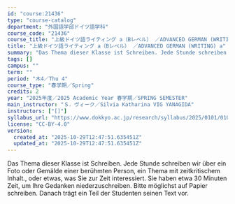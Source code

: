 ```yaml
---
id: "course:21436"
type: "course-catalog"
department: "外国語学部ドイツ語学科"
course_code: "21436"
course_title: "上級ドイツ語ライティング a（Bレベル） ／ADVANCED GERMAN (WRITING) a"
title: "上級ドイツ語ライティング a（Bレベル） ／ADVANCED GERMAN (WRITING) a"
summary: "Das Thema dieser Klasse ist Schreiben. Jede Stunde schreiben wir über ein Foto oder Gemälde einer berühmten Person, ein …"
tags: []
campus: ""
term: ""
period: "木4／Thu 4"
course_type: "春学期／Spring"
credits: 2
year: "2025年度／2025 Academic Year 春学期／SPRING SEMESTER"
main_instructor: "Ｓ．ヴィーク／Silvia Katharina VIG YANAGIDA"
instructors: ["[]"]
syllabus_url: "https://www.dokkyo.ac.jp/research/syllabus/2025/0101/0101_21436_ja_JP.html"
license: "CC-BY-4.0"
version:
  created_at: "2025-10-29T12:47:51.635451Z"
  updated_at: "2025-10-29T12:47:51.635451Z"
---
```

Das Thema dieser Klasse ist Schreiben. Jede Stunde schreiben wir über ein Foto oder Gemälde einer berühmten Person, ein Thema mit zeitkritischem Inhalt., oder etwas, was Sie zur Zeit interessiert. Sie haben etwa 30 Minuten Zeit, um Ihre Gedanken niederzuschreiben. Bitte möglichst auf Papier schreiben. Danach trägt ein Teil der Studenten seinen Text vor.
